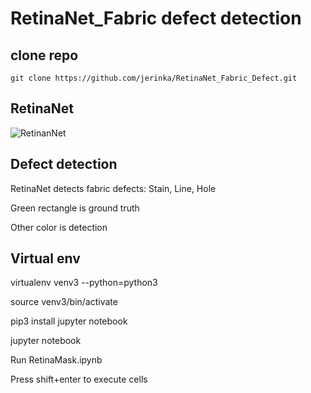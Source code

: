 # RetinaNet_Fabric defect detection

## clone repo

```git clone https://github.com/jerinka/RetinaNet_Fabric_Defect.git```

## RetinaNet

![RetinanNet](c7uqwbldw9w4zhbzmyo8.png)

## Defect detection

RetinaNet detects fabric defects: Stain, Line, Hole

Green rectangle is ground truth

Other color is detection

## Virtual env

virtualenv venv3 --python=python3

source venv3/bin/activate

pip3 install jupyter notebook

jupyter notebook

Run RetinaMask.ipynb

Press shift+enter to execute cells



